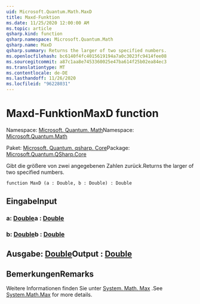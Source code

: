 ```yaml
---
uid: Microsoft.Quantum.Math.MaxD
title: Maxd-Funktion
ms.date: 11/25/2020 12:00:00 AM
ms.topic: article
qsharp.kind: function
qsharp.namespace: Microsoft.Quantum.Math
qsharp.name: MaxD
qsharp.summary: Returns the larger of two specified numbers.
ms.openlocfilehash: bc6140f4fc4015619194a7a0c3023fc9414fee08
ms.sourcegitcommit: a87c1aa8e7453360025e47ba614f25b02ea84ec3
ms.translationtype: MT
ms.contentlocale: de-DE
ms.lasthandoff: 11/26/2020
ms.locfileid: "96228031"
---
```

# <a name="maxd-function"></a><span data-ttu-id="188fe-102">Maxd-Funktion</span><span class="sxs-lookup"><span data-stu-id="188fe-102">MaxD function</span></span>

<span data-ttu-id="188fe-103">Namespace: [Microsoft. Quantum. Math](xref:Microsoft.Quantum.Math)</span><span class="sxs-lookup"><span data-stu-id="188fe-103">Namespace: [Microsoft.Quantum.Math](xref:Microsoft.Quantum.Math)</span></span>

<span data-ttu-id="188fe-104">Paket: [Microsoft. Quantum. qsharp. Core](https://nuget.org/packages/Microsoft.Quantum.QSharp.Core)</span><span class="sxs-lookup"><span data-stu-id="188fe-104">Package: [Microsoft.Quantum.QSharp.Core](https://nuget.org/packages/Microsoft.Quantum.QSharp.Core)</span></span>


<span data-ttu-id="188fe-105">Gibt die größere von zwei angegebenen Zahlen zurück.</span><span class="sxs-lookup"><span data-stu-id="188fe-105">Returns the larger of two specified numbers.</span></span>

```qsharp
function MaxD (a : Double, b : Double) : Double
```


## <a name="input"></a><span data-ttu-id="188fe-106">Eingabe</span><span class="sxs-lookup"><span data-stu-id="188fe-106">Input</span></span>

### <a name="a--double"></a><span data-ttu-id="188fe-107">a: [Double](xref:microsoft.quantum.lang-ref.double)</span><span class="sxs-lookup"><span data-stu-id="188fe-107">a : [Double](xref:microsoft.quantum.lang-ref.double)</span></span>




### <a name="b--double"></a><span data-ttu-id="188fe-108">b: [Double](xref:microsoft.quantum.lang-ref.double)</span><span class="sxs-lookup"><span data-stu-id="188fe-108">b : [Double](xref:microsoft.quantum.lang-ref.double)</span></span>





## <a name="output--double"></a><span data-ttu-id="188fe-109">Ausgabe: [Double](xref:microsoft.quantum.lang-ref.double)</span><span class="sxs-lookup"><span data-stu-id="188fe-109">Output : [Double](xref:microsoft.quantum.lang-ref.double)</span></span>



## <a name="remarks"></a><span data-ttu-id="188fe-110">Bemerkungen</span><span class="sxs-lookup"><span data-stu-id="188fe-110">Remarks</span></span>

<span data-ttu-id="188fe-111">Weitere Informationen finden Sie unter [System. Math. Max](https://docs.microsoft.com/dotnet/api/system.math.max) .</span><span class="sxs-lookup"><span data-stu-id="188fe-111">See [System.Math.Max](https://docs.microsoft.com/dotnet/api/system.math.max) for more details.</span></span>